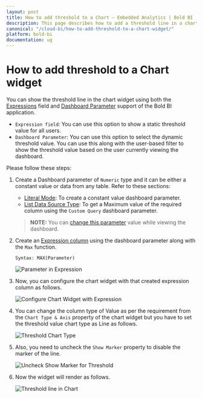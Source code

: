 ```yaml
---
layout: post
title: How to add threshold to a Chart – Embedded Analytics | Bold BI
description: This page describes how to add a threshold line in a chart visualization for embedded dashboards to showcase when data satisfies a specific condition.
canonical: "/cloud-bi/how-to-add-threshold-to-a-chart-widget/"
platform: bold-bi
documentation: ug
---
```


# How to add threshold to a Chart widget 

You can show the threshold line in the chart widget using both the [Expressions](https://help.boldbi.com/embedded-bi/working-with-data-source/transforming-data/configuring-expression-columns/) field and [Dashboard Parameter](https://help.boldbi.com/embedded-bi/working-with-data-source/configuring-dashboard-parameters/) support of the Bold BI application. 

* `Expression field`: You can use this option to show a static threshold value for all users.
* `Dashboard Parameter`: You can use this option to select the dynamic threshold value. You can use this along with the user-based filter to show the threshold value based on the user currently viewing the dashboard.

Please follow these steps:

1. Create a Dashboard parameter of `Numeric` type and it can be either a constant value or data from any table. Refer to these sections:

   * [Literal Mode](https://help.boldbi.com/embedded-bi/working-with-data-source/configuring-dashboard-parameters/#literal-mode): To create a constant value dashboard parameter.
   * [List Data Source Type](https://help.boldbi.com/embedded-bi/working-with-data-source/configuring-dashboard-parameters/#list-data-source-type): To get a Maximum value of the required column using the `Custom Query` dashboard parameter.

   >**NOTE:** You can [change this parameter](https://help.boldbi.com/embedded-bi/working-with-data-source/configuring-dashboard-parameters/#change-the-dashboard-parameter-value-dynamically) value while viewing the dashboard.

2. Create an [Expression column](https://help.boldbi.com/embedded-bi/working-with-data-source/configuring-dashboard-parameters/#expression) using the dashboard parameter along with the `Max` function.

   `Syntax: MAX(Parameter)`

   ![Parameter in Expression](/bold-bi-docs/static/assets/embedded/faq/images/parameter-in-expression.png)

3. Now, you can configure the chart widget with that created expression column as follows.
   
   ![Configure Chart Widget with Expression](/bold-bi-docs/static/assets/embedded/faq/images/configure-chart-widget-with-expression.png) 

4. You can change the column type of Value as per the requirement from the `Chart Type & Axis` property of the chart widget but you have to set the threshold value chart type as Line as follows.

   ![Threshold Chart Type](/bold-bi-docs/static/assets/embedded/faq/images/threshold-chart-type.png)

5. Also, you need to uncheck the `Show Marker` property to disable the marker of the line.

   ![Uncheck Show Marker for Threshold](/bold-bi-docs/static/assets/embedded/faq/images/showmarker-threshold.png)

6. Now the widget will render as follows.

   ![Threshold line in Chart](/bold-bi-docs/static/assets/embedded/faq/images/thresholdline-chart.png)